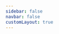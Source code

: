 ```yaml
---
sidebar: false
navbar: false
customLayout: true
---
```


<RenderTwig :js-importer="() => import('./app.js')" :tpl-importer="() => import('./app-bottom.twig?raw')" />
